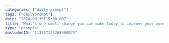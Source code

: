 ```yaml
---
categories: ["daily-prompt"]
tags: ["dailyprompt"]
date: "2024-09-30T15:00:00Z"
title: "What's one small change you can make today to improve your overall well-being?"
type: "prompts"
mastodonID: "113227135268360073"
---
```

